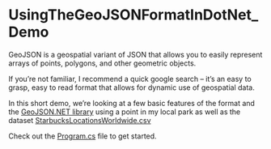 # UsingTheGeoJSONFormatInDotNet_Demo

GeoJSON is a geospatial variant of JSON that allows you to easily represent arrays of points, polygons, and other geometric objects. 

If you’re not familiar, I recommend a quick google search – it’s an easy to grasp, easy to read format that allows for dynamic use of geospatial data.

In this short demo, we’re looking at a few basic features of the format and the [GeoJSON.NET library](https://github.com/GeoJSON-Net/GeoJSON.Net) using a point in my local park as well as the dataset [StarbucksLocationsWorldwide.csv](https://raw.githubusercontent.com/JohnSpencerTerry/UsingTheGeoJSONFormatInDotNet_Demo/master/UsingTheGeoJSONFormatInDotNet_Demo/Resources/StarbucksLocationsWorldwide.csv)


Check out the [Program.cs](https://github.com/JohnSpencerTerry/UsingTheGeoJSONFormatInDotNet_Demo/blob/master/UsingTheGeoJSONFormatInDotNet_Demo/Program.cs) file to get started.
